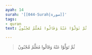 ```yaml
---
ayah: 14
surah: '[[044-Surah|سورة]]'
tags:
- quran
text: ثُمَّ تَوَلَّوْا عَنْهُ وَقَالُوا مُعَلَّمٌ مَّجْنُونٌ

---
```

> ثُمَّ تَوَلَّوْا عَنْهُ وَقَالُوا مُعَلَّمٌ مَّجْنُونٌ
